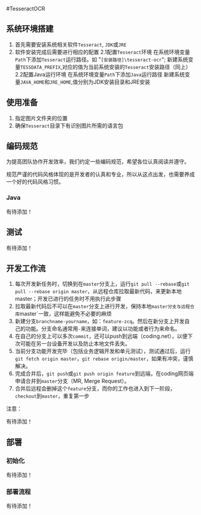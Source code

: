 #TesseractOCR

## 系统环境搭建

1. 首先需要安装系统相关软件`Tesseract`, `JDK`或`JRE`
2. 软件安装完成后需要进行相应的配置
    2.1配置`Tesseract`环境
	在系统环境变量`Path`下添加`Tesseract`运行路径。如 "`[安装路径]\tesseract-ocr`";
	新建系统变量`TESSDATA_PREFIX`,对应的值为当前系统安装的`Tesseract`安装路径（同上）
	2.2配置Java运行环境
          在系统环境变量`Path`下添加`Java`运行路径
          新建系统变量`JAVA_HOME`和`JRE_HOME`,值分别为JDK安装目录和JRE安装


## 使用准备

1. 指定图片文件夹的位置
2. 确保`Tesseract`目录下有识别图片所需的语言包


## 编码规范

为提高团队协作开发效率，我们约定一些编码规范，希望各位认真阅读并遵守。

规范严谨的代码风格体现的是开发者的认真和专业，所以从这点出发，也需要养成一个好的代码风格习惯。

### Java

有待添加！

## 测试
有待添加！

## 开发工作流

1. 每次开发新任务时，切换到在`master`分支上，运行`git pull --rebase`或`git pull --rebase origin master`，从远程仓库拉取最新代码，来更新本地master；开发已进行的任务时不用执行此步骤
2. 拉取最新代码后不可以在`master`分支上进行开发，保持本地`master分支与远程仓库`master`一致，这样能避免不必要的麻烦
3. 新建分支`branchname-yourname`，如：`feature-zcq`。然后在新分支上开发自己的功能。分支命名通常用`-`来连接单词，建议以功能或者行为来命名。
4. 在自己的分支上可以多次`commit`，还可以push到远端（coding.net），以便下次可能在另一台设备开发以及防止本地文件丢失。
5. 当前分支功能开发完毕（包括业务逻辑开发和单元测试），测试通过后，运行`git fetch origin master`，`git rebase origin/master`，如果有冲突，谨慎解决。
6. 完成合并后，`git push`或`git push origin feature`到远端，在coding网页端申请合并到`master`分支（MR, Merge Request）。
7. 合并后远程会删掉这个`feature`分支，而你的工作也进入到下一阶段，`checkout`到`master`，重复第一步

注意：

有待添加！

## 部署

### 初始化

有待添加！

### 部署流程

有待添加！

